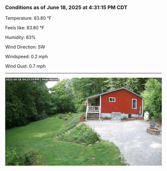 ### Conditions as of June 18, 2025 at 4:31:15 PM CDT 

Temperature: 83.80 &deg;F

Feels like: 83.80 &deg;F

Humidity: 83%

Wind Direction: SW

Windspeed: 0.2 mph

Wind Gust: 0.7 mph

---

<img src="./images/latest.jpeg"/>

